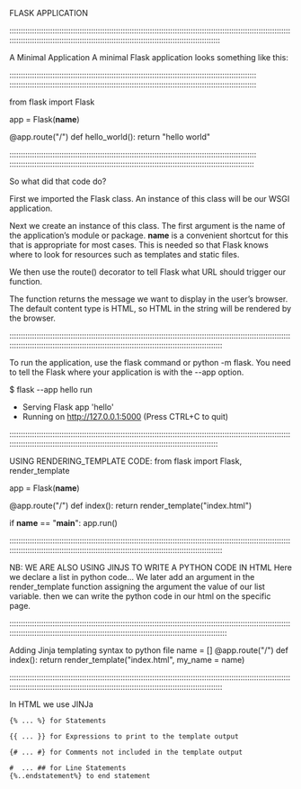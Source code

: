 FLASK APPLICATION

:::::::::::::::::::::::::::::::::::::::::::::::::::::::::::::::::::::::::::::::::::::::::::::::::::::::::::::::::::::::::::::::::::::::::::::::::::::::::::::::::::::::::::::::::::::::::::::::::::::::::::::::::::::::::


A Minimal Application
A minimal Flask application looks something like this:

:::::::::::::::::::::::::::::::::::::::::::::::::::::::::::::::::::::::::::::::::::::::::::::::::::::::::::::
:::::::::::::::::::::::::::::::::::::::::::::::::::::::::::::::::::::::::::::::::::::::::::::::::::::::::::::

from flask import Flask

app = Flask(__name__)

@app.route("/")
def hello_world():
    return "hello world"

:::::::::::::::::::::::::::::::::::::::::::::::::::::::::::::::::::::::::::::::::::::::::::::::::::::::::::::
::::::::::::::::::::::::::::::::::::::::::::::::::::::::::::::::::::::::::::::::::::::::::::::::::::::::::::

So what did that code do?

First we imported the Flask class. An instance of this class will be our WSGI application.

Next we create an instance of this class. The first argument is the name of the application’s module or package. __name__ is a convenient shortcut for this that is appropriate for most cases. This is needed so that Flask knows where to look for resources such as templates and static files.

We then use the route() decorator to tell Flask what URL should trigger our function.

The function returns the message we want to display in the user’s browser. The default content type is HTML, so HTML in the string will be rendered by the browser.

::::::::::::::::::::::::::::::::::::::::::::::::::::::::::::::::::::::::::::::::::::::::::::::::::::::::::::::::::::::::::::::::::::::::::::::::::::::::::::::::::::::::::::::::::::::::::::::::::::::::::::::::::::::::::

To run the application, use the flask command or python -m flask. You need to tell the Flask where your application is with the --app option.

$ flask --app hello run
 * Serving Flask app 'hello'
 * Running on http://127.0.0.1:5000 (Press CTRL+C to quit)


 ::::::::::::::::::::::::::::::::::::::::::::::::::::::::::::::::::::::::::::::::::::::::::::::::::::::::::::::::::::::::::::::::::::::::::::::::::::::::::::::::::::::::::::::::::::::::::::::::::::::::::::::::::::::::
 
 USING RENDERING_TEMPLATE
 CODE:
 from flask import Flask, render_template

app = Flask(__name__)


@app.route("/")
def index():
	return render_template("index.html")

if __name__ == "__main__":
	app.run()

::::::::::::::::::::::::::::::::::::::::::::::::::::::::::::::::::::::::::::::::::::::::::::::::::::::::::::::::::::::::::::::::::::::::::::::::::::::::::::::::::::::::::::::::::::::::::::::::::::::::::::::::::::::::::

NB: WE ARE ALSO USING JINJS TO WRITE A PYTHON CODE IN HTML
Here we declare a list in python code...
We later add an argument in the render_template function assigning the argument the value of our list variable.
then we can write the python code in our html on the specific page.

::::::::::::::::::::::::::::::::::::::::::::::::::::::::::::::::::::::::::::::::::::::::::::::::::::::::::::::::::::::::::::::::::::::::::::::::::::::::::::::::::::::::::::::::::::::::::::::::::::::::::::::::::::::::::::


Adding Jinja templating syntax to python file
name = []
@app.route("/")
def index():
	return render_template("index.html", my_name = name)

::::::::::::::::::::::::::::::::::::::::::::::::::::::::::::::::::::::::::::::::::::::::::::::::::::::::::::::::::::::::::::::::::::::::::::::::::::::::::::::::::::::::::::::::::::::::::::::::::::::::::::::::::::::::::

In HTML we use JINJa


    {% ... %} for Statements

    {{ ... }} for Expressions to print to the template output

    {# ... #} for Comments not included in the template output

    #  ... ## for Line Statements
    {%..endstatement%} to end statement
